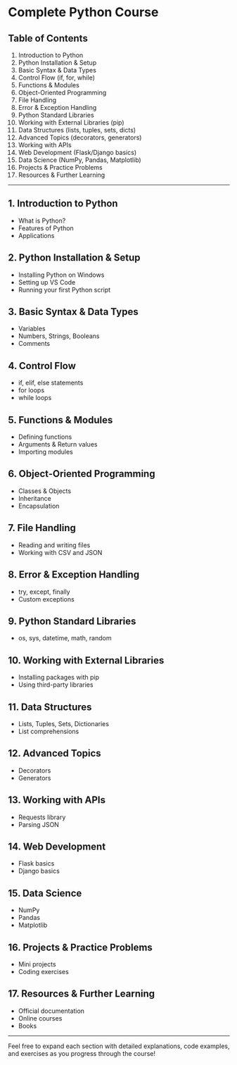 # Complete Python Course

## Table of Contents
1. Introduction to Python
2. Python Installation & Setup
3. Basic Syntax & Data Types
4. Control Flow (if, for, while)
5. Functions & Modules
6. Object-Oriented Programming
7. File Handling
8. Error & Exception Handling
9. Python Standard Libraries
10. Working with External Libraries (pip)
11. Data Structures (lists, tuples, sets, dicts)
12. Advanced Topics (decorators, generators)
13. Working with APIs
14. Web Development (Flask/Django basics)
15. Data Science (NumPy, Pandas, Matplotlib)
16. Projects & Practice Problems
17. Resources & Further Learning

---

## 1. Introduction to Python
- What is Python?
- Features of Python
- Applications

## 2. Python Installation & Setup
- Installing Python on Windows
- Setting up VS Code
- Running your first Python script

## 3. Basic Syntax & Data Types
- Variables
- Numbers, Strings, Booleans
- Comments

## 4. Control Flow
- if, elif, else statements
- for loops
- while loops

## 5. Functions & Modules
- Defining functions
- Arguments & Return values
- Importing modules

## 6. Object-Oriented Programming
- Classes & Objects
- Inheritance
- Encapsulation

## 7. File Handling
- Reading and writing files
- Working with CSV and JSON

## 8. Error & Exception Handling
- try, except, finally
- Custom exceptions

## 9. Python Standard Libraries
- os, sys, datetime, math, random

## 10. Working with External Libraries
- Installing packages with pip
- Using third-party libraries

## 11. Data Structures
- Lists, Tuples, Sets, Dictionaries
- List comprehensions

## 12. Advanced Topics
- Decorators
- Generators

## 13. Working with APIs
- Requests library
- Parsing JSON

## 14. Web Development
- Flask basics
- Django basics

## 15. Data Science
- NumPy
- Pandas
- Matplotlib

## 16. Projects & Practice Problems
- Mini projects
- Coding exercises

## 17. Resources & Further Learning
- Official documentation
- Online courses
- Books

---

Feel free to expand each section with detailed explanations, code examples, and exercises as you progress through the course!